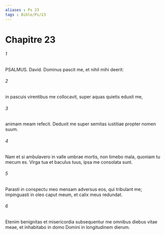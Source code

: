 ```yaml
---
aliases : Ps 23
tags : Bible/Ps/23
---
```


# Chapitre 23

###### 1
PSALMUS. David. Dominus pascit me, et nihil mihi deerit:
###### 2
in pascuis virentibus me collocavit, super aquas quietis eduxit me,
###### 3
animam meam refecit. Deduxit me super semitas iustitiae propter nomen suum.
###### 4
Nam et si ambulavero in valle umbrae mortis, non timebo mala, quoniam tu mecum es. Virga tua et baculus tuus, ipsa me consolata sunt.
###### 5
Parasti in conspectu meo mensam adversus eos, qui tribulant me; impinguasti in oleo caput meum, et calix meus redundat.
###### 6
Etenim benignitas et misericordia subsequentur me omnibus diebus vitae meae, et inhabitabo in domo Domini in longitudinem dierum.
